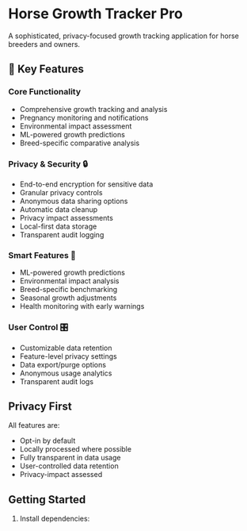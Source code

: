# Horse Growth Tracker Pro

A sophisticated, privacy-focused growth tracking application for horse breeders and owners.

## 🌟 Key Features

### Core Functionality

-   Comprehensive growth tracking and analysis
-   Pregnancy monitoring and notifications
-   Environmental impact assessment
-   ML-powered growth predictions
-   Breed-specific comparative analysis

### Privacy & Security 🔒

-   End-to-end encryption for sensitive data
-   Granular privacy controls
-   Anonymous data sharing options
-   Automatic data cleanup
-   Privacy impact assessments
-   Local-first data storage
-   Transparent audit logging

### Smart Features 🧠

-   ML-powered growth predictions
-   Environmental impact analysis
-   Breed-specific benchmarking
-   Seasonal growth adjustments
-   Health monitoring with early warnings

### User Control 🎛️

-   Customizable data retention
-   Feature-level privacy settings
-   Data export/purge options
-   Anonymous usage analytics
-   Transparent audit logs

## Privacy First

All features are:

-   Opt-in by default
-   Locally processed where possible
-   Fully transparent in data usage
-   User-controlled data retention
-   Privacy-impact assessed

## Getting Started

1. Install dependencies:

```

```

